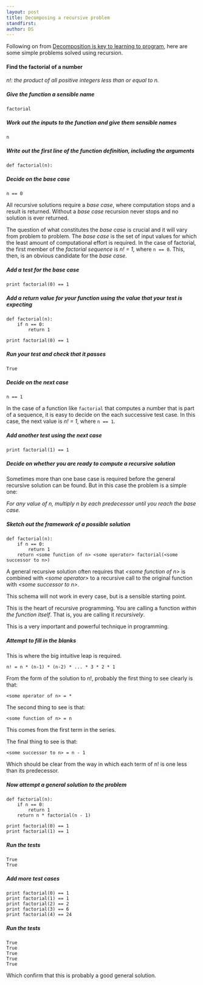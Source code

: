 ```yaml
---
layout: post
title: Decomposing a recursive problem
standfirst: 
author: DS
---
```

Following on from [Decomposition is key to learning to program](/2014/01/17/recursion.html), here are some simple problems solved using recursion.

#### Find the factorial of a number

_n!: the  product of all positive integers less than or equal to n._

##### Give the function a sensible name

    factorial

##### Work out the inputs to the function and give them sensible names

    n

##### Write out the first line of the function definition, including the arguments

    def factorial(n):

##### Decide on the _base case_

    n == 0

All recursive solutions require a _base case_, where computation stops and a result is returned. Without a _base case_ recursion never stops and no solution is ever returned.

The question of what constitutes the _base case_ is crucial and it will vary from problem to problem. The _base case_ is the set of input values for which the least amount of computational effort is required. In the case of factorial, the first member of the _factorial sequence_ is _n! = 1_,  where `n == 0`. This, then, is an obvious candidate for the _base case_. 

##### Add a test for the _base case_

    print factorial(0) == 1

##### Add a return value for your function using the value that your test is expecting

    def factorial(n):
        if n == 0:
            return 1

    print factorial(0) == 1

##### Run your test and check that it passes

    True

##### Decide on the next case

    n == 1

In the case of a function like `factorial` that computes a number that is part of a sequence, it is easy to decide on the each successive test case. In this case, the next value is _n! = 1_, where `n == 1`.

##### Add another test using the next case

    print factorial(1) == 1

##### Decide on whether you are ready to compute a recursive solution

Sometimes more than one base case is required before the general recursive solution can be found. But in this case the problem is a simple one: 

_For any value of n, multiply n by each predecessor until you reach the base case._

##### Sketch out the framework of a possible solution

    def factorial(n):
        if n == 0:
            return 1
        return <some function of n> <some operator> factorial(<some successor to n>)

A general recursive solution often requires that _&lt;some function of n&gt;_ is combined with _&lt;some operator&gt;_ to a recursive call to the original function with _&lt;some successor to n&gt;_. 

This schema will not work in every case, but is a sensible starting point.

This is the heart of recursive programming. You are calling a function _within the function itself_. That is, you are calling it _recursively_.

This is a very important and powerful technique in programming.

##### Attempt to fill in the blanks

This is where the big intuitive leap is required. 

    n! = n * (n-1) * (n-2) * ... * 3 * 2 * 1

From the form of the solution to n!, probably the first thing to see clearly is that:

    <some operator of n> = *

The second thing to see is that:

    <some function of n> = n

This comes from the first term in the series.

The final thing to see is that:

    <some successor to n> = n - 1

Which should be clear from the way in which each term of n! is one less than its predecessor.

##### Now attempt a general solution to the problem

    def factorial(n):
        if n == 0:
            return 1
        return n * factorial(n - 1)

    print factorial(0) == 1
    print factorial(1) == 1

##### Run the tests

    True
    True

##### Add more test cases

    print factorial(0) == 1
    print factorial(1) == 1
    print factorial(2) == 2
    print factorial(3) == 6
    print factorial(4) == 24

##### Run the tests

    True
    True
    True
    True
    True

Which confirm that this is probably a good general solution.

